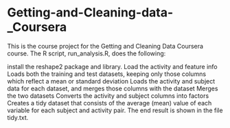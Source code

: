 # Getting-and-Cleaning-data-_Coursera
This is the course project for the Getting and Cleaning Data Coursera course. The R script, run_analysis.R, does the following:

install the reshape2 package and library.
Load the activity and feature info
Loads both the training and test datasets, keeping only those columns which reflect a mean or standard deviation
Loads the activity and subject data for each dataset, and merges those columns with the dataset
Merges the two datasets
Converts the activity and subject columns into factors
Creates a tidy dataset that consists of the average (mean) value of each variable for each subject and activity pair.
The end result is shown in the file tidy.txt.
